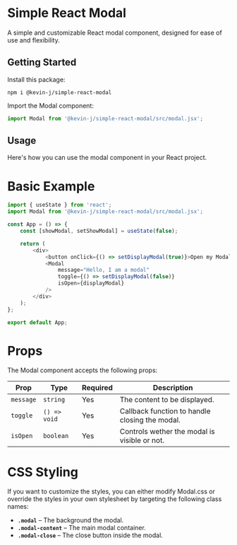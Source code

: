 # Simple React Modal

A simple and customizable React modal component, designed for ease of use and flexibility.

## Getting Started

Install this package:

```shell
npm i @kevin-j/simple-react-modal
```

Import the Modal component:

```js
import Modal from '@kevin-j/simple-react-modal/src/modal.jsx';
```

## Usage

Here's how you can use the modal component in your React project.

# Basic Example

```js
import { useState } from 'react';
import Modal from '@kevin-j/simple-react-modal/src/modal.jsx';

const App = () => {
    const [showModal, setShowModal] = useState(false);

    return (
        <div>
            <button onClick={() => setDisplayModal(true)}>Open my Modal</button>
            <Modal
                message="Hello, I am a modal"
                toggle={() => setDisplayModal(false)}
                isOpen={displayModal}
            />
        </div>
    );
};

export default App;
```

# Props

The Modal component accepts the following props:

| Prop      | Type         | Required | Description                                    |
| --------- | ------------ | -------- | ---------------------------------------------- |
| `message` | `string`     | Yes      | The content to be displayed.                   |
| `toggle`  | `() => void` | Yes      | Callback function to handle closing the modal. |
| `isOpen`  | `boolean`    | Yes      | Controls wether the modal is visible or not.   |

# CSS Styling

If you want to customize the styles, you can either modify Modal.css or override the styles in your own stylesheet by targeting the following class names:

-   **`.modal`** – The background the modal.
-   **`.modal-content`** – The main modal container.
-   **`.modal-close`** – The close button inside the modal.
